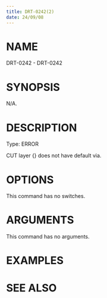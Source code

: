 ```yaml
---
title: DRT-0242(2)
date: 24/09/08
---
```


# NAME

DRT-0242 - DRT-0242

# SYNOPSIS

N/A.

# DESCRIPTION

Type: ERROR

CUT layer {} does not have default via.

# OPTIONS

This command has no switches.

# ARGUMENTS

This command has no arguments.

# EXAMPLES

# SEE ALSO
